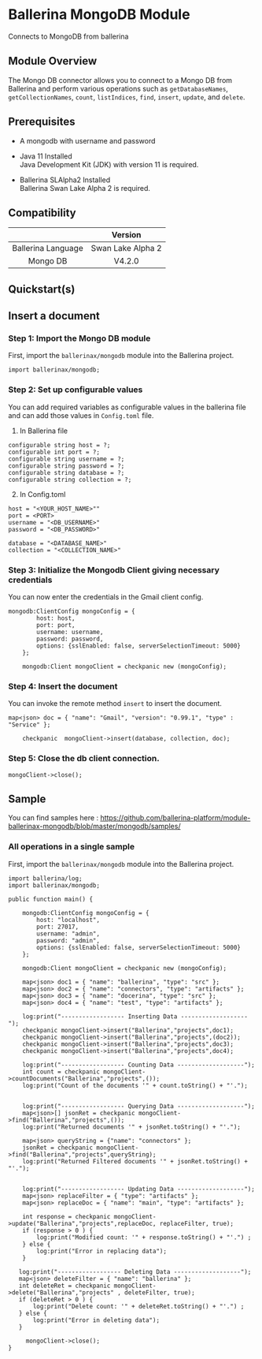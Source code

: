 # Ballerina MongoDB Module

Connects to MongoDB from ballerina 

## Module Overview

The Mongo DB connector allows you to connect to a Mongo DB from Ballerina and perform various operations such as `getDatabaseNames`, `getCollectionNames`, `count`, `listIndices`, `find`, `insert`, `update`, and `delete`.

## Prerequisites

* A mongodb with username and password

* Java 11 Installed <br/> Java Development Kit (JDK) with version 11 is required.

* Ballerina SLAlpha2 Installed <br/> Ballerina Swan Lake Alpha 2 is required.

## Compatibility

|                             |       Version               |
|:---------------------------:|:---------------------------:|
| Ballerina Language          | Swan Lake Alpha 2           |
| Mongo DB                    | V4.2.0                      |


## Quickstart(s)

## Insert a document

### Step 1: Import the Mongo DB module
First, import the `ballerinax/mongodb` module into the Ballerina project.
```ballerina
import ballerinax/mongodb;
```
### Step 2: Set up configurable values
You can add required variables as configurable values in the ballerina file and can add those values in `Config.toml` file. 
1. In Ballerina file 
```ballerina
configurable string host = ?;
configurable int port = ?;
configurable string username = ?;
configurable string password = ?;
configurable string database = ?;
configurable string collection = ?;
```
2. In Config.toml

```
host = "<YOUR_HOST_NAME>""
port = <PORT>
username = "<DB_USERNAME>"
password = "<DB_PASSWORD>"

database = "<DATABASE_NAME>"
collection = "<COLLECTION_NAME>"
```

### Step 3: Initialize the Mongodb Client giving necessary credentials

You can now enter the credentials in the Gmail client config.
```ballerina
mongodb:ClientConfig mongoConfig = {
        host: host,
        port: port,
        username: username,
        password: password,
        options: {sslEnabled: false, serverSelectionTimeout: 5000}
    };

    mongodb:Client mongoClient = checkpanic new (mongoConfig);
```
### Step 4: Insert the document
You can invoke the remote method `insert` to insert the document.
```ballerina
map<json> doc = { "name": "Gmail", "version": "0.99.1", "type" : "Service" };

    checkpanic  mongoClient->insert(database, collection, doc);
```
### Step 5: Close the db client connection. 

```ballerina
mongoClient->close();
```

## Sample

You can find samples here : https://github.com/ballerina-platform/module-ballerinax-mongodb/blob/master/mongodb/samples/

### All operations in a single sample

First, import the `ballerinax/mongodb` module into the Ballerina project.

```ballerina
import ballerina/log;
import ballerinax/mongodb;

public function main() {

    mongodb:ClientConfig mongoConfig = {
        host: "localhost",
        port: 27017,
        username: "admin",
        password: "admin",
        options: {sslEnabled: false, serverSelectionTimeout: 5000}
    };

    mongodb:Client mongoClient = checkpanic new (mongoConfig);

    map<json> doc1 = { "name": "ballerina", "type": "src" };
    map<json> doc2 = { "name": "connectors", "type": "artifacts" };
    map<json> doc3 = { "name": "docerina", "type": "src" };
    map<json> doc4 = { "name": "test", "type": "artifacts" };

    log:print("------------------ Inserting Data -------------------");
    checkpanic mongoClient->insert("Ballerina","projects",doc1);
    checkpanic mongoClient->insert("Ballerina","projects",(doc2));
    checkpanic mongoClient->insert("Ballerina","projects",doc3);
    checkpanic mongoClient->insert("Ballerina","projects",doc4);
  
    log:print("------------------ Counting Data -------------------");
    int count = checkpanic mongoClient->countDocuments("Ballerina","projects",());
    log:print("Count of the documents '" + count.toString() + "'.");


    log:print("------------------ Querying Data -------------------");
    map<json>[] jsonRet = checkpanic mongoClient->find("Ballerina","projects",());
    log:print("Returned documents '" + jsonRet.toString() + "'.");

    map<json> queryString = {"name": "connectors" };
    jsonRet = checkpanic mongoClient->find("Ballerina","projects",queryString);
    log:print("Returned Filtered documents '" + jsonRet.toString() + "'.");


    log:print("------------------ Updating Data -------------------");
    map<json> replaceFilter = { "type": "artifacts" };
    map<json> replaceDoc = { "name": "main", "type": "artifacts" };

    int response = checkpanic mongoClient->update("Ballerina","projects",replaceDoc, replaceFilter, true);
    if (response > 0 ) {
        log:print("Modified count: '" + response.toString() + "'.") ;
    } else {
        log:print("Error in replacing data");
    }

   log:print("------------------ Deleting Data -------------------");
   map<json> deleteFilter = { "name": "ballerina" };
   int deleteRet = checkpanic mongoClient->delete("Ballerina","projects" , deleteFilter, true);
   if (deleteRet > 0 ) {
       log:print("Delete count: '" + deleteRet.toString() + "'.") ;
   } else {
       log:print("Error in deleting data");
   }

     mongoClient->close();
}
```
